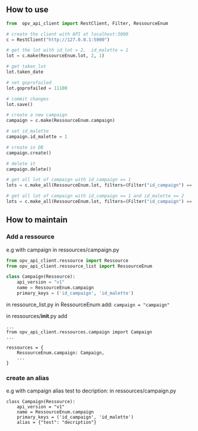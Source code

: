 ## How to use
```python
from  opv_api_client import RestClient, Filter, RessourceEnum

# create the client with API at localhost:5000
c = RestClient("http://127.0.0.1:5000")

# get the lot with id_lot = 2,  id_malette = 1
lot = c.make(RessourceEnum.lot, 2, 1)

# get taken_lot
lot.taken_date

# set goprofailed
lot.goprofailed = 11100

# commit changes
lot.save()

# create a new campaign
campaign = c.make(RessourceEnum.campaign)

# set id_malette
campaign.id_malette = 1

# create in DB
campaign.create() 

# delete it 
campaign.delete()

# get all lot of campaign with id_campaign == 1 
lots = c.make_all(RessourceEnum.lot, filters=(Filter("id_campaign") == 1))

# get all lot of campaign with id_campaign == 1 and id_malette == 2
lots = c.make_all(RessourceEnum.lot, filters=(Filter("id_campaign") == 1, Filter("id_malette") == 2))
```
## How to maintain
### Add a ressource
e.g with campaign
in ressources/campaign.py
```python
from opv_api_client.ressource import Ressource
from opv_api_client.ressource_list import RessourceEnum

class Campaign(Ressource):
    api_version = "v1"
    name = RessourceEnum.campaign
    primary_keys = ('id_campaign', 'id_malette')
```
in ressource_list.py in RessourceEnum add: `campaign = "campaign"`

in ressources/__init__.py add 
```
...
from opv_api_client.ressources.campaign import Campaign
...

ressources = {
    RessourceEnum.campaign: Campaign,
    ...
}
```
### create an alias
e.g with campaign 
alias test to decription:
in ressources/campaign.py
```
class Campaign(Ressource):
    api_version = "v1"
    name = RessourceEnum.campaign
    primary_keys = ('id_campaign', 'id_malette')
    alias = {"test": "decription"}
```

